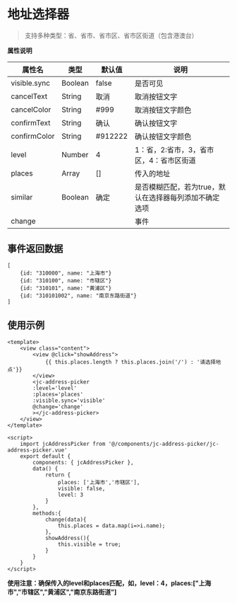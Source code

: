 # 地址选择器

>支持多种类型：省、省市、省市区、省市区街道（包含港澳台）

**属性说明**

| 属性名 | 类型 | 默认值 | 说明 |
| --- | --- | --- | --- |
| visible.sync | Boolean | false | 是否可见 |
| cancelText | String | 取消 | 取消按钮文字 |
| cancelColor | String | #999 | 取消按钮文字颜色 |
| confirmText | String | 确认 | 确认按钮文字 |
| confirmColor | String | #912222 | 确认按钮文字颜色 |
| level | Number | 4 | 1：省，2:省市，3，省市区，4：省市区街道 |
| places | Array | [] | 传入的地址|
| similar | Boolean | 确定 | 是否模糊匹配，若为true，默认在选择器每列添加不确定选项 |
| change |  |  | 事件 |


## 事件返回数据

```
[
	{id: "310000", name: "上海市"}
	{id: "310100", name: "市辖区"}
	{id: "310101", name: "黄浦区"}
	{id: "310101002", name: "南京东路街道"}
]

```


## 使用示例

```vue
<template>
	<view class="content">
		<view @click="showAddress">
			{{ this.places.length ? this.places.join('/') : '请选择地点'}}
		</view>
		<jc-address-picker 
		:level='level'
		:places='places' 
		:visible.sync='visible'
		@change='change'
		></jc-address-picker>
	</view>
</template>

<script>
	import jcAddressPicker from '@/components/jc-address-picker/jc-address-picker.vue'
	export default {
		components: { jcAddressPicker },
		data() {
			return {
				places: ['上海市','市辖区'],
				visible: false,
				level: 3
			}
		},
		methods:{
			change(data){
				this.places = data.map(i=>i.name);
			},
			showAddress(){
				this.visible = true;
			}
		}
	}
</script>

```

**使用注意：确保传入的level和places匹配，如，level：4，places:["上海市","市辖区","黄浦区","南京东路街道"]**

